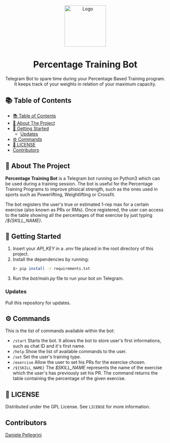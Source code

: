 <br />    
<p align="center">
<a href="https://github.com/danielepelleg/PercentageTrainingBot">
    <img src="https://cdn-icons-png.flaticon.com/512/2738/2738580.png" alt="Logo" width="130" height="130">
</a>
<h1 align="center">Percentage Training Bot</h1>
<p align="center">
    Telegram Bot to spare time during your Percentage Based Training program. It keeps track of your weights in relation of your maximum capacity.
</p>
  
<!-- TABLE OF CONTENTS -->
## 📚 Table of Contents
  
- [📚 Table of Contents](#-table-of-contents)
- [🤖 About The Project](#-about-the-project)
- [🔨 Getting Started](#-getting-started)
  - [Updates](#updates)
- [⚙️ Commands](#️-commands)
- [🔑 LICENSE](#-license)
- [Contributors](#contributors)

## 🤖 About The Project
**Percentage Training Bot** is a Telegram bot running on Python3 which can be used during a training session. The bot is useful for the Percentage Training Programs to improve phisical strength, such as the ones used in sports such as Powerlifting, Weightlifting or Crossfit.

The bot registers the user's true or estimated 1-rep max for a certain exercise (also known as PRs or RMs). Once registered, the user can access to the table showing all the percentages of that exercise by just typing */${SKILL_NAME}*. 

## 🔨 Getting Started
1. Insert your *API_KEY* in a *.env* file placed in the root directory of this project. 
2. Install the dependencies by running:
    ```bash
    $> pip install -r requirements.txt
    ```
3. Run the *bot/main.py* file to run your bot on Telegram.

### Updates
Pull this repository for updates.

## ⚙️ Commands
This is the list of commands available within the bot:
- `/start` Starts the bot. It allows the bot to store user's first informations, such as chat ID and it's first name.
- `/help` Show the list of available commands to the user.
- `/set` Set the user's training type.
- `/exercise` Allow the user to set his PRs for the exercise chosen. 
- `/${SKILL_NAME}` The *$SKILL_NAME* represents the name of the exercise which the user's has previously set his PR. The command returns the table containing the percentage of the given exercise.

## 🔑 LICENSE

Distributed under the GPL License. See `LICENSE` for more information.

## Contributors

[Daniele Pellegrini](https://github.com/danielepelleg)


